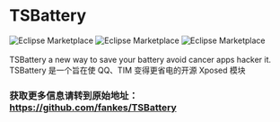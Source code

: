 # TSBattery
![Eclipse Marketplace](https://img.shields.io/badge/build-passing-brightgreen)
![Eclipse Marketplace](https://img.shields.io/badge/license-GPL3.0-blue)
![Eclipse Marketplace](https://img.shields.io/badge/version-v2.4-green)
<br/><br/>
TSBattery a new way to save your battery avoid cancer apps hacker it.<br/>
TSBattery 是一个旨在使 QQ、TIM 变得更省电的开源 Xposed 模块
### 获取更多信息请转到原始地址：https://github.com/fankes/TSBattery
